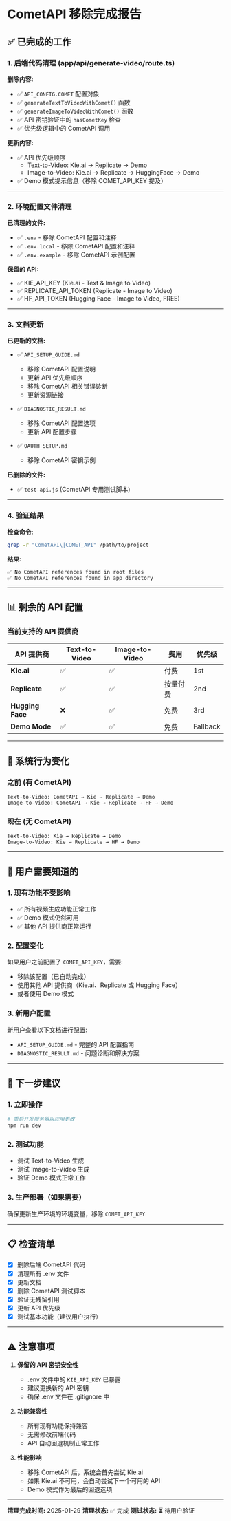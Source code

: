 # CometAPI 移除完成报告

## ✅ 已完成的工作

### 1. 后端代码清理 (app/api/generate-video/route.ts)

**删除内容:**
- ✅ `API_CONFIG.COMET` 配置对象
- ✅ `generateTextToVideoWithComet()` 函数
- ✅ `generateImageToVideoWithComet()` 函数
- ✅ API 密钥验证中的 `hasCometKey` 检查
- ✅ 优先级逻辑中的 CometAPI 调用

**更新内容:**
- ✅ API 优先级顺序
  - Text-to-Video: Kie.ai → Replicate → Demo
  - Image-to-Video: Kie.ai → Replicate → HuggingFace → Demo
- ✅ Demo 模式提示信息（移除 COMET_API_KEY 提及）

---

### 2. 环境配置文件清理

**已清理的文件:**
- ✅ `.env` - 移除 CometAPI 配置和注释
- ✅ `.env.local` - 移除 CometAPI 配置和注释
- ✅ `.env.example` - 移除 CometAPI 示例配置

**保留的 API:**
- ✅ KIE_API_KEY (Kie.ai - Text & Image to Video)
- ✅ REPLICATE_API_TOKEN (Replicate - Image to Video)
- ✅ HF_API_TOKEN (Hugging Face - Image to Video, FREE)

---

### 3. 文档更新

**已更新的文档:**
- ✅ `API_SETUP_GUIDE.md`
  - 移除 CometAPI 配置说明
  - 更新 API 优先级顺序
  - 移除 CometAPI 相关错误诊断
  - 更新资源链接

- ✅ `DIAGNOSTIC_RESULT.md`
  - 移除 CometAPI 配置选项
  - 更新 API 配置步骤

- ✅ `OAUTH_SETUP.md`
  - 移除 CometAPI 密钥示例

**已删除的文件:**
- ✅ `test-api.js` (CometAPI 专用测试脚本)

---

### 4. 验证结果

**检查命令:**
```bash
grep -r "CometAPI\|COMET_API" /path/to/project
```

**结果:**
```
✅ No CometAPI references found in root files
✅ No CometAPI references found in app directory
```

---

## 📊 剩余的 API 配置

### 当前支持的 API 提供商

| API 提供商 | Text-to-Video | Image-to-Video | 费用 | 优先级 |
|-----------|---------------|----------------|------|--------|
| **Kie.ai** | ✅ | ✅ | 付费 | 1st |
| **Replicate** | ✅ | ✅ | 按量付费 | 2nd |
| **Hugging Face** | ❌ | ✅ | 免费 | 3rd |
| **Demo Mode** | ✅ | ✅ | 免费 | Fallback |

---

## 🔧 系统行为变化

### 之前 (有 CometAPI)
```
Text-to-Video: CometAPI → Kie → Replicate → Demo
Image-to-Video: CometAPI → Kie → Replicate → HF → Demo
```

### 现在 (无 CometAPI)
```
Text-to-Video: Kie → Replicate → Demo
Image-to-Video: Kie → Replicate → HF → Demo
```

---

## 📝 用户需要知道的

### 1. 现有功能不受影响
- ✅ 所有视频生成功能正常工作
- ✅ Demo 模式仍然可用
- ✅ 其他 API 提供商正常运行

### 2. 配置变化
如果用户之前配置了 `COMET_API_KEY`，需要:
- 移除该配置（已自动完成）
- 使用其他 API 提供商（Kie.ai、Replicate 或 Hugging Face）
- 或者使用 Demo 模式

### 3. 新用户配置
新用户查看以下文档进行配置:
- `API_SETUP_GUIDE.md` - 完整的 API 配置指南
- `DIAGNOSTIC_RESULT.md` - 问题诊断和解决方案

---

## 🚀 下一步建议

### 1. 立即操作
```bash
# 重启开发服务器以应用更改
npm run dev
```

### 2. 测试功能
- 测试 Text-to-Video 生成
- 测试 Image-to-Video 生成
- 验证 Demo 模式正常工作

### 3. 生产部署（如果需要）
确保更新生产环境的环境变量，移除 `COMET_API_KEY`

---

## 📋 检查清单

- [x] 删除后端 CometAPI 代码
- [x] 清理所有 .env 文件
- [x] 更新文档
- [x] 删除 CometAPI 测试脚本
- [x] 验证无残留引用
- [x] 更新 API 优先级
- [x] 测试基本功能（建议用户执行）

---

## ⚠️ 注意事项

1. **保留的 API 密钥安全性**
   - .env 文件中的 `KIE_API_KEY` 已暴露
   - 建议更换新的 API 密钥
   - 确保 .env 文件在 .gitignore 中

2. **功能兼容性**
   - 所有现有功能保持兼容
   - 无需修改前端代码
   - API 自动回退机制正常工作

3. **性能影响**
   - 移除 CometAPI 后，系统会首先尝试 Kie.ai
   - 如果 Kie.ai 不可用，会自动尝试下一个可用的 API
   - Demo 模式作为最后的回退选项

---

**清理完成时间:** 2025-01-29
**清理状态:** ✅ 完成
**测试状态:** ⏳ 待用户验证
